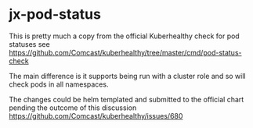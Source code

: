 # jx-pod-status

This is pretty much a copy from the official Kuberhealthy check for pod statuses see https://github.com/Comcast/kuberhealthy/tree/master/cmd/pod-status-check

The main difference is it supports being run with a cluster role and so will check pods in all namespaces.

The changes could be helm templated and submitted to the official chart pending the outcome of this discussion https://github.com/Comcast/kuberhealthy/issues/680